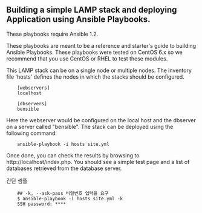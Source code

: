 Building a simple LAMP stack and deploying Application using Ansible Playbooks.
-------------------------------------------

These playbooks require Ansible 1.2.

These playbooks are meant to be a reference and starter's guide to building
Ansible Playbooks. These playbooks were tested on CentOS 6.x so we recommend
that you use CentOS or RHEL to test these modules.

This LAMP stack can be on a single node or multiple nodes. The inventory file
'hosts' defines the nodes in which the stacks should be configured.

        [webservers]
        localhost

        [dbservers]
        bensible

Here the webserver would be configured on the local host and the dbserver on a
server called "bensible". The stack can be deployed using the following
command:

        ansible-playbook -i hosts site.yml

Once done, you can check the results by browsing to http://localhost/index.php.
You should see a simple test page and a list of databases retrieved from the
database server.


간단 셈플

        ## -k, --ask-pass 비밀번호 입력을 요구
        $ ansible-playbook -i hosts site.yml -k
        SSH password: ****